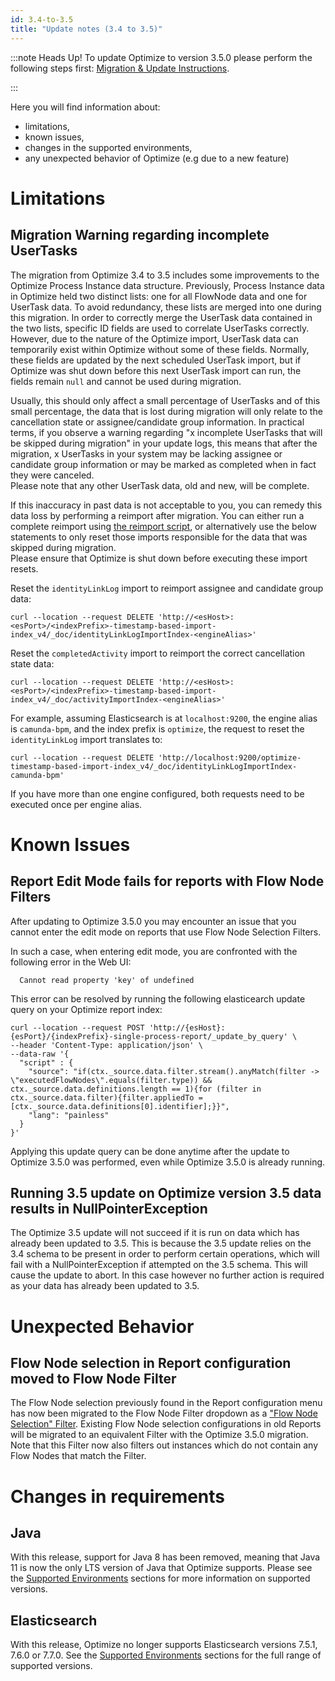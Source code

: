 ```yaml
---
id: 3.4-to-3.5
title: "Update notes (3.4 to 3.5)"
---
```


:::note Heads Up!
To update Optimize to version 3.5.0 please perform the following steps first: [Migration & Update Instructions](./instructions.md).

:::

Here you will find information about:

* limitations, 
* known issues, 
* changes in the supported environments, 
* any unexpected behavior of Optimize (e.g due to a new feature)

# Limitations

## Migration Warning regarding incomplete UserTasks
The migration from Optimize 3.4 to 3.5 includes some improvements to the Optimize Process Instance data structure. Previously, Process Instance data in Optimize held two distinct lists: one for all FlowNode data and one for UserTask data. To avoid redundancy, these lists are merged into one during this migration. In order to correctly merge the UserTask data contained in the two lists, specific ID fields are used to correlate UserTasks correctly. However, due to the nature of the Optimize import, UserTask data can temporarily exist within Optimize without some of these fields. Normally, these fields are updated by the next scheduled UserTask import, but if Optimize was shut down before this next UserTask import can run, the fields remain `null` and cannot be used during migration.

Usually, this should only affect a small percentage of UserTasks and of this small percentage, the data that is lost during migration will only relate to the cancellation state or assignee/candidate group information. In practical terms, if you observe a warning regarding "x incomplete UserTasks that will be skipped during migration" in your update logs, this means that after the migration, x UserTasks in your system may be lacking assignee or candidate group information or may be marked as completed when in fact they were canceled.  
Please note that any other UserTask data, old and new, will be complete.

If this inaccuracy in past data is not acceptable to you, you can remedy this data loss by performing a reimport after migration. You can either run a complete reimport using [the reimport script](../../reimport), or alternatively use the below statements to only reset those imports responsible for the data that was skipped during migration.  
Please ensure that Optimize is shut down before executing these import resets.

Reset the `identityLinkLog` import to reimport assignee and candidate group data:
```
curl --location --request DELETE 'http://<esHost>:<esPort>/<indexPrefix>-timestamp-based-import-index_v4/_doc/identityLinkLogImportIndex-<engineAlias>'
```

Reset the `completedActivity` import to reimport the correct cancellation state data:
```
curl --location --request DELETE 'http://<esHost>:<esPort>/<indexPrefix>-timestamp-based-import-index_v4/_doc/activityImportIndex-<engineAlias>'
```

For example, assuming Elasticsearch is at `localhost:9200`, the engine alias is `camunda-bpm`, and the index prefix is `optimize`, the request to reset the `identityLinkLog` import translates to:
```
curl --location --request DELETE 'http://localhost:9200/optimize-timestamp-based-import-index_v4/_doc/identityLinkLogImportIndex-camunda-bpm'
```

If you have more than one engine configured, both requests need to be executed once per engine alias.

# Known Issues

## Report Edit Mode fails for reports with Flow Node Filters

After updating to Optimize 3.5.0 you may encounter an issue that you cannot enter the edit mode on 
reports that use Flow Node Selection Filters.

In such a case, when entering edit mode, you are confronted with the following error in the Web UI:
```
  Cannot read property 'key' of undefined
```

This error can be resolved by running the following elasticearch update query on your Optimize report index:
```
curl --location --request POST 'http://{esHost}:{esPort}/{indexPrefix}-single-process-report/_update_by_query' \
--header 'Content-Type: application/json' \
--data-raw '{
  "script" : {
    "source": "if(ctx._source.data.filter.stream().anyMatch(filter -> \"executedFlowNodes\".equals(filter.type)) && ctx._source.data.definitions.length == 1){for (filter in ctx._source.data.filter){filter.appliedTo = [ctx._source.data.definitions[0].identifier];}}",
    "lang": "painless"
  }
}'
```
Applying this update query can be done anytime after the update to Optimize 3.5.0 was performed, even while Optimize 3.5.0 is already running.

## Running 3.5 update on Optimize version 3.5 data results in NullPointerException

The Optimize 3.5 update will not succeed if it is run on data which has already been updated to 3.5. This is because the 3.5 update relies on the 3.4 schema to be present in order to perform certain operations, which will fail with a NullPointerException if attempted on the 3.5 schema. This will cause the update to abort. In this case however no further action is required as your data has already been updated to 3.5.

# Unexpected Behavior

## Flow Node selection in Report configuration moved to Flow Node Filter

The Flow Node selection previously found in the Report configuration menu has now been migrated to the Flow Node Filter dropdown as a ["Flow Node Selection" Filter](../../../user-guide/process/filter/#flow-node-selection). Existing Flow Node selection configurations in old Reports will be migrated to an equivalent Filter with the Optimize 3.5.0 migration. Note that this Filter now also filters out instances which do not contain any Flow Nodes that match the Filter.

# Changes in requirements

## Java

With this release, support for Java 8 has been removed, meaning that Java 11 is now the only LTS version of Java that Optimize supports. Please see the [Supported Environments](./../../../reference/supported-environments.md) sections for more information on supported versions.

## Elasticsearch

With this release, Optimize no longer supports Elasticsearch versions 7.5.1, 7.6.0 or 7.7.0. See the [Supported Environments](./../../../reference/supported-environments.md/#elasticsearch) sections for the full range of supported versions.